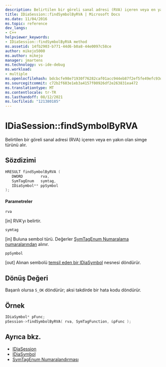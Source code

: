```yaml
---
description: Belirtilen bir göreli sanal adresi (RVA) içeren veya en yakın olan simge türünü alır.
title: IDiaSession::findSymbolByRVA | Microsoft Docs
ms.date: 11/04/2016
ms.topic: reference
dev_langs:
- C++
helpviewer_keywords:
- IDiaSession::findSymbolByRVA method
ms.assetid: 14fb2903-b771-44d6-b0a8-44e0097c58ce
author: mikejo5000
ms.author: mikejo
manager: jmartens
ms.technology: vs-ide-debug
ms.workload:
- multiple
ms.openlocfilehash: bdcbcfe98e71930f76282caf01acc944eb87f2ef5fe49efc93d27e181a515125
ms.sourcegitcommit: c72b2f603e1eb3a4157f00926df2e263831ea472
ms.translationtype: MT
ms.contentlocale: tr-TR
ms.lasthandoff: 08/12/2021
ms.locfileid: "121380185"
---
```

# <a name="idiasessionfindsymbolbyrva"></a>IDiaSession::findSymbolByRVA
Belirtilen bir göreli sanal adresi (RVA) içeren veya en yakın olan simge türünü alır.

## <a name="syntax"></a>Sözdizimi

```C++
HRESULT findSymbolByRVA ( 
   DWORD        rva,
   SymTagEnum   symtag,
   IDiaSymbol** ppSymbol
);
```

#### <a name="parameters"></a>Parametreler
 `rva`

[in] RVA'yı belirtir.

 `symtag`

[in] Buluna sembol türü. Değerler [SymTagEnum Numaralama numaralarından](../../debugger/debug-interface-access/symtagenum.md) alınır.

 `ppSymbol`

[out] Alınan sembolü [temsil eden bir IDiaSymbol](../../debugger/debug-interface-access/idiasymbol.md) nesnesi döndürür.

## <a name="return-value"></a>Dönüş Değeri
 Başarılı olursa `S_OK` döndürür; aksi takdirde bir hata kodu döndürür.

## <a name="example"></a>Örnek

```C++
IDiaSymbol* pFunc;
pSession->findSymbolByRVA( rva, SymTagFunction, &pFunc );
```

## <a name="see-also"></a>Ayrıca bkz.
- [IDiaSession](../../debugger/debug-interface-access/idiasession.md)
- [IDiaSymbol](../../debugger/debug-interface-access/idiasymbol.md)
- [SymTagEnum Numaralandırması](../../debugger/debug-interface-access/symtagenum.md)
